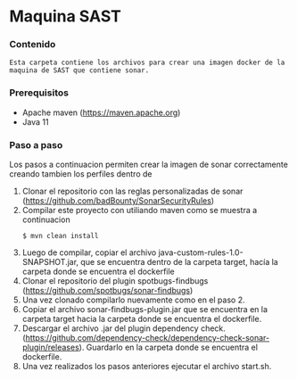 # Maquina SAST

### Contenido
    Esta carpeta contiene los archivos para crear una imagen docker de la maquina de SAST que contiene sonar.

### Prerequisitos
- Apache maven (https://maven.apache.org)
- Java 11 

### Paso a paso
Los pasos a continuacion permiten crear la imagen de sonar correctamente creando tambien los perfiles dentro de 

1) Clonar el repositorio con las reglas personalizadas de sonar (https://github.com/badBounty/SonarSecurityRules)
2) Compilar este proyecto con utiliando maven como se muestra a continuacion
    ```
    $ mvn clean install 
    ```
3) Luego de compilar, copiar el archivo java-custom-rules-1.0-SNAPSHOT.jar, que se encuentra dentro de la carpeta target, hacía la carpeta donde se encuentra el dockerfile
4) Clonar el repositorio del plugin spotbugs-findbugs (https://github.com/spotbugs/sonar-findbugs)
5) Una vez clonado compilarlo nuevamente como en el paso 2.
6) Copiar el archivo sonar-findbugs-plugin.jar que se encuentra en la carpeta target hacia la carpeta donde se encuentra el dockerfile.
7) Descargar el archivo .jar del plugin dependency check. (https://github.com/dependency-check/dependency-check-sonar-plugin/releases). Guardarlo en la carpeta donde se encuentra el dockerfile.
8) Una vez realizados los pasos anteriores ejecutar el archivo start.sh.